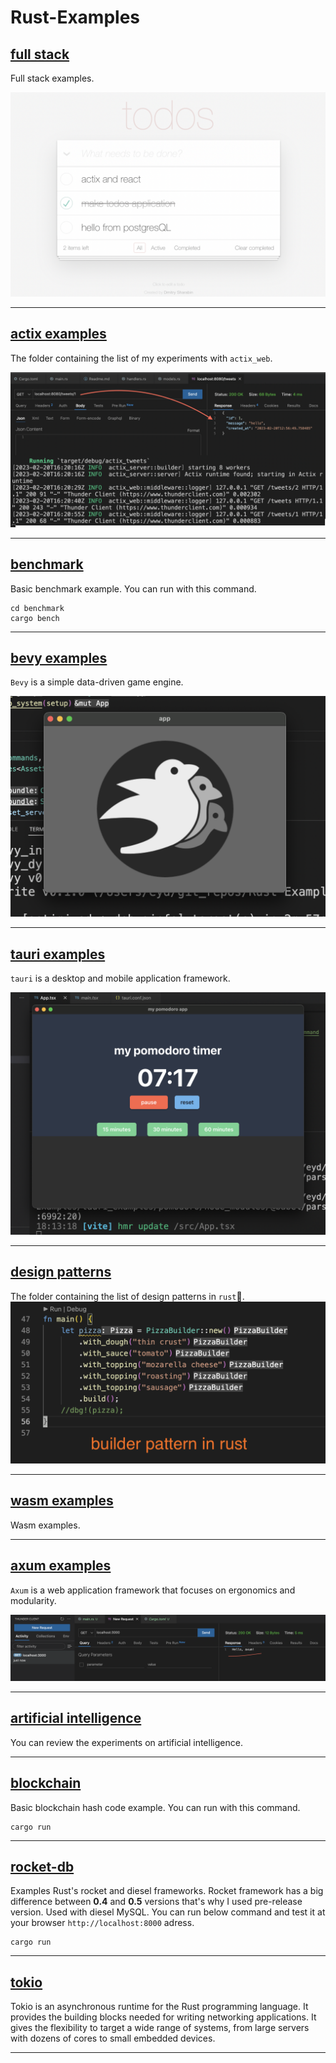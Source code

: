 # Rust-Examples

[full stack](full_stack/)
------
Full stack examples.

![todo_reactix](full_stack/images/todo_reactix.png)

------

[actix examples](actix_examples/)
------
The folder containing the list of my experiments with `actix_web`.

![actix_tweets](actix_examples/images/actix_tweets.png)

------

[benchmark](benchmark)
------
Basic benchmark example. You can run with this command.

```
cd benchmark
cargo bench
```

-------

[bevy examples](bevy_examples/)
------
`Bevy` is a simple data-driven game engine.

![bevy_examples](bevy_examples/images/sprite.png)

------

[tauri examples](tauri_examples/)
------
`tauri` is a desktop and mobile application framework.

![hello tauri](tauri_examples/images/pomodoro_app.png)

------

[design patterns](design_patterns/)
------
The folder containing the list of design patterns in `rust`🦀.
![builder pattern](design_patterns/images/builder_pattern.png)

------

[wasm examples](WASM)
------
Wasm examples.

------

[axum examples](axum_examples/)
------
`Axum` is a web application framework that focuses on ergonomics and modularity.

![hello_axum](axum_examples/images/hello_axum.png)

------

[artificial intelligence](artificial_intelligence/)
------
You can review the experiments on artificial intelligence.

------

[blockchain](blockchain)
------
Basic blockchain hash code example. You can run with this command.

```
cargo run
```

------

[rocket-db](rocket-db)
------
Examples Rust's rocket and diesel frameworks. Rocket framework has a big difference between  **0.4** and **0.5** versions that's why I used pre-release version. Used with diesel MySQL. You can run below command and test it at your browser `http://localhost:8000` adress.

```
cargo run
```

------

[tokio](tokio)
------
Tokio is an asynchronous runtime for the Rust programming language. It provides the building blocks needed for writing networking applications. It gives the flexibility to target a wide range of systems, from large servers with dozens of cores to small embedded devices.

------